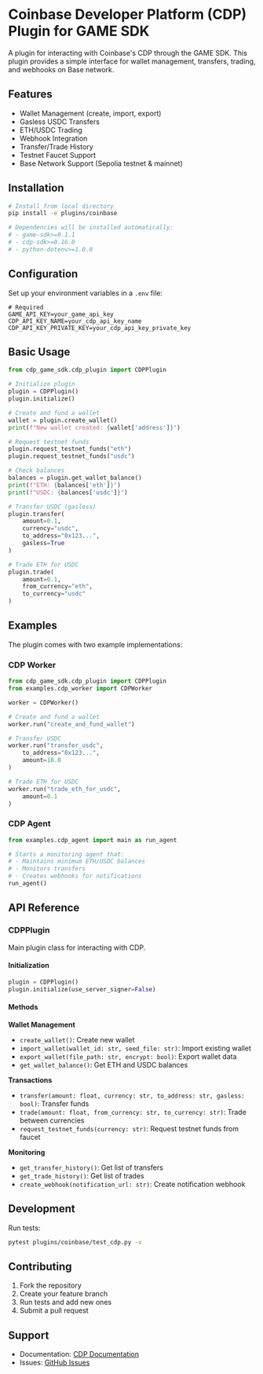 # Coinbase Developer Platform (CDP) Plugin for GAME SDK

A plugin for interacting with Coinbase's CDP through the GAME SDK. This plugin provides a simple interface for wallet management, transfers, trading, and webhooks on Base network.

## Features

- Wallet Management (create, import, export)
- Gasless USDC Transfers
- ETH/USDC Trading
- Webhook Integration
- Transfer/Trade History
- Testnet Faucet Support
- Base Network Support (Sepolia testnet & mainnet)

## Installation

```bash
# Install from local directory
pip install -e plugins/coinbase

# Dependencies will be installed automatically:
# - game-sdk>=0.1.1
# - cdp-sdk>=0.16.0
# - python-dotenv>=1.0.0
```

## Configuration

Set up your environment variables in a `.env` file:

```env
# Required
GAME_API_KEY=your_game_api_key
CDP_API_KEY_NAME=your_cdp_api_key_name
CDP_API_KEY_PRIVATE_KEY=your_cdp_api_key_private_key
```

## Basic Usage

```python
from cdp_game_sdk.cdp_plugin import CDPPlugin

# Initialize plugin
plugin = CDPPlugin()
plugin.initialize()

# Create and fund a wallet
wallet = plugin.create_wallet()
print(f"New wallet created: {wallet['address']}")

# Request testnet funds
plugin.request_testnet_funds("eth")
plugin.request_testnet_funds("usdc")

# Check balances
balances = plugin.get_wallet_balance()
print(f"ETH: {balances['eth']}")
print(f"USDC: {balances['usdc']}")

# Transfer USDC (gasless)
plugin.transfer(
    amount=0.1,
    currency="usdc",
    to_address="0x123...",
    gasless=True
)

# Trade ETH for USDC
plugin.trade(
    amount=0.1,
    from_currency="eth",
    to_currency="usdc"
)
```

## Examples

The plugin comes with two example implementations:

### CDP Worker

```python
from cdp_game_sdk.cdp_plugin import CDPPlugin
from examples.cdp_worker import CDPWorker

worker = CDPWorker()

# Create and fund a wallet
worker.run("create_and_fund_wallet")

# Transfer USDC
worker.run("transfer_usdc", 
    to_address="0x123...", 
    amount=10.0
)

# Trade ETH for USDC
worker.run("trade_eth_for_usdc", 
    amount=0.1
)
```

### CDP Agent

```python
from examples.cdp_agent import main as run_agent

# Starts a monitoring agent that:
# - Maintains minimum ETH/USDC balances
# - Monitors transfers
# - Creates webhooks for notifications
run_agent()
```

## API Reference

### CDPPlugin

Main plugin class for interacting with CDP.

#### Initialization
```python
plugin = CDPPlugin()
plugin.initialize(use_server_signer=False)
```

#### Methods

**Wallet Management**
- `create_wallet()`: Create new wallet
- `import_wallet(wallet_id: str, seed_file: str)`: Import existing wallet
- `export_wallet(file_path: str, encrypt: bool)`: Export wallet data
- `get_wallet_balance()`: Get ETH and USDC balances

**Transactions**
- `transfer(amount: float, currency: str, to_address: str, gasless: bool)`: Transfer funds
- `trade(amount: float, from_currency: str, to_currency: str)`: Trade between currencies
- `request_testnet_funds(currency: str)`: Request testnet funds from faucet

**Monitoring**
- `get_transfer_history()`: Get list of transfers
- `get_trade_history()`: Get list of trades
- `create_webhook(notification_url: str)`: Create notification webhook

## Development

Run tests:
```bash
pytest plugins/coinbase/test_cdp.py -v
```

## Contributing

1. Fork the repository
2. Create your feature branch
3. Run tests and add new ones
4. Submit a pull request

## Support

- Documentation: [CDP Documentation](https://docs.cloud.coinbase.com/cdp/docs)
- Issues: [GitHub Issues](https://github.com/game-by-virtuals/game-python/issues)
